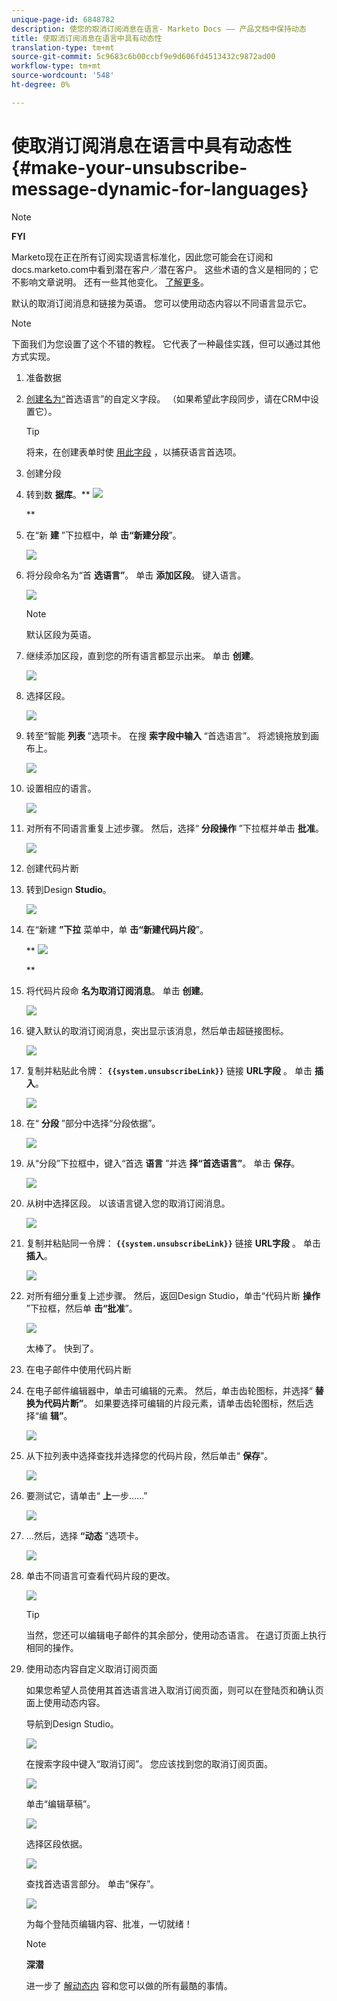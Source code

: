 ```yaml
---
unique-page-id: 6848782
description: 使您的取消订阅消息在语言- Marketo Docs —— 产品文档中保持动态
title: 使取消订阅消息在语言中具有动态性
translation-type: tm+mt
source-git-commit: 5c9683c6b00ccbf9e9d606fd4513432c9872ad00
workflow-type: tm+mt
source-wordcount: '548'
ht-degree: 0%

---
```



# 使取消订阅消息在语言中具有动态性 {#make-your-unsubscribe-message-dynamic-for-languages}

>[!NOTE]
>
>**FYI**
>
>Marketo现在正在所有订阅实现语言标准化，因此您可能会在订阅和docs.marketo.com中看到潜在客户／潜在客户。 这些术语的含义是相同的；它不影响文章说明。 还有一些其他变化。 [了解更多](http://docs.marketo.com/display/DOCS/Updates+to+Marketo+Terminology)。

默认的取消订阅消息和链接为英语。 您可以使用动态内容以不同语言显示它。

>[!NOTE]
>
>下面我们为您设置了这个不错的教程。 它代表了一种最佳实践，但可以通过其他方式实现。

1. 准备数据
1. [创建名为“](../../../../product-docs/administration/field-management/create-a-custom-field-in-marketo.md)首选语言”的自定义字段。 （如果希望此字段同步，请在CRM中设置它）。

   >[!TIP]
   >
   >将来，在创建表单时使 [用此字段](../../../../product-docs/demand-generation/forms/creating-a-form/create-a-form.md) ，以捕获语言首选项。

1. 创建分段
1. 转到数 **据库**。** ![](assets/db.png)

   **

1. 在“新 **建** ”下拉框中，单 **击“新建分段**”。

   ![](assets/two.png)

1. 将分段命名为“首 **选语言”**。 单击 **添加区段**。 键入语言。

   ![](assets/image2015-3-9-8-3a33-3a44.png)

   >[!NOTE]
   >
   >默认区段为英语。

1. 继续添加区段，直到您的所有语言都显示出来。 单击 **创建**。

   ![](assets/image2015-3-9-8-3a38-3a5.png)

1. 选择区段。

   ![](assets/image2015-3-9-8-3a38-3a17.png)

1. 转至“智能 **列表** ”选项卡。 在搜 **索字段中输入** “首选语言”。 将滤镜拖放到画布上。

   ![](assets/six.png)

1. 设置相应的语言。

   ![](assets/seven.png)

1. 对所有不同语言重复上述步骤。 然后，选择“ **分段操作** ”下拉框并单击 **批准**。

   ![](assets/image2015-3-9-8-3a39-3a36.png)

1. 创建代码片断
1. 转到Design **Studio**。

   ![](assets/ds.png)

1. 在“新建 **”下拉** 菜单中，单 **击“新建代码片段**”。

   ** ![](assets/ten.png)

   **

1. 将代码片段命 **名为取消订阅消息**。 单击 **创建**。

   ![](assets/image2015-3-9-8-3a40-3a54.png)

1. 键入默认的取消订阅消息，突出显示该消息，然后单击超链接图标。

   ![](assets/image2015-3-9-8-3a41-3a47.png)

1. 复制并粘贴此令牌： **`{{system.unsubscribeLink}}`** 链接 **URL字段** 。 单击 **插入**。

   ![](assets/image2015-3-9-8-3a43-3a17.png)

1. 在“ **分段** ”部分中选择“分段依据”。

   ![](assets/image2015-3-9-8-3a44-3a16.png)

1. 从“分段”下拉框中，键入“首选 **语言** ”并选 **择“首选语言”**。 单击 **保存**。

   ![](assets/image2015-3-9-8-3a44-3a32.png)

1. 从树中选择区段。 以该语言键入您的取消订阅消息。

   ![](assets/image2015-3-9-8-3a45-3a43.png)

1. 复制并粘贴同一令牌： **`{{system.unsubscribeLink}}`** 链接 **URL字段** 。 单击 **插入**。

   ![](assets/image2015-3-9-8-3a47-3a4.png)

1. 对所有细分重复上述步骤。 然后，返回Design Studio，单击“代码片断 **操作** ”下拉框，然后单 **击“批准**”。

   ![](assets/image2015-3-9-8-3a47-3a34.png)

   太棒了。 快到了。

1. 在电子邮件中使用代码片断
1. 在电子邮件编辑器中，单击可编辑的元素。 然后，单击齿轮图标，并选择“ **替换为代码片断”**。 如果要选择可编辑的片段元素，请单击齿轮图标，然后选择“编 **辑”**。

   ![](assets/4.1.png)

1. 从下拉列表中选择查找并选择您的代码片段，然后单击“ **保存**”。

   ![](assets/image2015-3-9-8-3a50-3a16.png)

1. 要测试它，请单击“ **上**&#x200B;一步……”

   ![](assets/4.3.png)

1. ...然后，选择 **“动态** ”选项卡。

   ![](assets/4.4.png)

1. 单击不同语言可查看代码片段的更改。

   ![](assets/4.5.png)

   >[!TIP]
   >
   >当然，您还可以编辑电子邮件的其余部分，使用动态语言。 在退订页面上执行相同的操作。

1. 使用动态内容自定义取消订阅页面

   如果您希望人员使用其首选语言进入取消订阅页面，则可以在登陆页和确认页面上使用动态内容。

   导航到Design Studio。

   ![](assets/ds.png)

   在搜索字段中键入“取消订阅”。 您应该找到您的取消订阅页面。

   ![](assets/image2015-3-9-8-3a51-3a53.png)

   单击“编辑草稿”。

   ![](assets/image2015-3-9-8-3a52-3a23.png)

   选择区段依据。

   ![](assets/image2015-3-9-8-3a52-3a57.png)

   查找首选语言部分。 单击“保存”。

   ![](assets/image2015-3-9-8-3a53-3a54.png)

   为每个登陆页编辑内容、批准，一切就绪！

   >[!NOTE]
   >
   >**深潜**
   >
   >
   >进一步了 [解动态内](../../../../product-docs/personalization/segmentation-and-snippets/segmentation/understanding-dynamic-content.md) 容和您可以做的所有最酷的事情。

